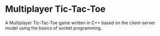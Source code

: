 # Multiplayer Tic-Tac-Toe

A Multiplayer Tic-Tac-Toe game written in C++ based on the client-server model using the basics of socket programming.

